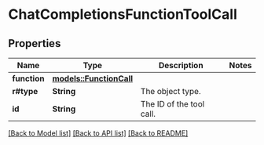 # ChatCompletionsFunctionToolCall

## Properties

Name | Type | Description | Notes
------------ | ------------- | ------------- | -------------
**function** | [**models::FunctionCall**](FunctionCall.md) |  | 
**r#type** | **String** | The object type. | 
**id** | **String** | The ID of the tool call. | 

[[Back to Model list]](../README.md#documentation-for-models) [[Back to API list]](../README.md#documentation-for-api-endpoints) [[Back to README]](../README.md)



